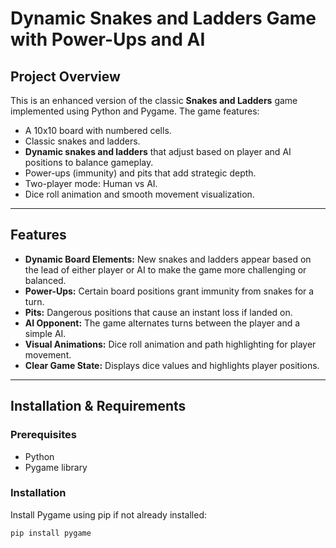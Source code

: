 # Dynamic Snakes and Ladders Game with Power-Ups and AI

## Project Overview

This is an enhanced version of the classic **Snakes and Ladders** game implemented using Python and Pygame. The game features:

- A 10x10 board with numbered cells.
- Classic snakes and ladders.
- **Dynamic snakes and ladders** that adjust based on player and AI positions to balance gameplay.
- Power-ups (immunity) and pits that add strategic depth.
- Two-player mode: Human vs AI.
- Dice roll animation and smooth movement visualization.

---

## Features

- **Dynamic Board Elements:** New snakes and ladders appear based on the lead of either player or AI to make the game more challenging or balanced.
- **Power-Ups:** Certain board positions grant immunity from snakes for a turn.
- **Pits:** Dangerous positions that cause an instant loss if landed on.
- **AI Opponent:** The game alternates turns between the player and a simple AI.
- **Visual Animations:** Dice roll animation and path highlighting for player movement.
- **Clear Game State:** Displays dice values and highlights player positions.

---

## Installation & Requirements

### Prerequisites

- Python 
- Pygame library

### Installation

Install Pygame using pip if not already installed:

```bash
pip install pygame
